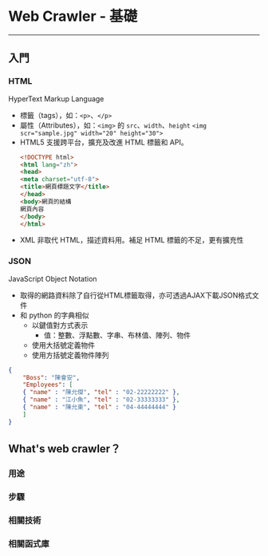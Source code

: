 # Web Crawler - 基礎

----
## 入門
### HTML
HyperText Markup Language
- 標籤（tags），如：`<p>`、`</p>`
- 屬性（Attributes），如：`<img>` 的 `src`、`width`、`height`
  `<img scr="sample.jpg" width="20" height="30">`
- HTML5 支援跨平台，擴充及改進 HTML 標籤和 API。
    ```html
    <!DOCTYPE html>
    <html lang="zh">
    <head>  
    <meta charset="utf-8">
    <title>網頁標題文字</title>
    </head>
    <body>網頁的結構
    網頁內容
    </body>
    </html>
    ```
- XML 非取代 HTML，描述資料用。補足 HTML 標籤的不足，更有擴充性

### JSON
JavaScript Object Notation
- 取得的網路資料除了自行從HTML標籤取得，亦可透過AJAX下載JSON格式文件
- 和 python 的字典相似
  - 以鍵值對方式表示
    - 值：整數、浮點數、字串、布林值、陣列、物件
  - 使用大括號定義物件
  - 使用方括號定義物件陣列

```json
{
    "Boss": "陳會安",
    "Employees": [
    { "name" : "陳允傑", "tel" : "02-22222222" },
    { "name" : "江小魚", "tel" : "02-33333333" },
    { "name" : "陳允東", "tel" : "04-44444444" }
    ]
}
```




## What's web crawler？
### 用途
### 步驟
### 相關技術
### 相關函式庫
